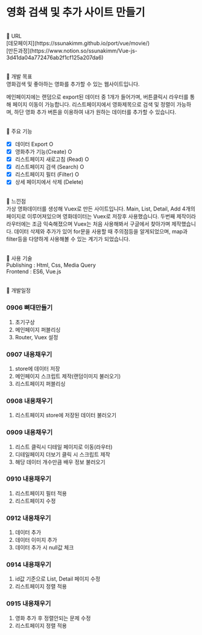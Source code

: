 # 영화 검색 및 추가 사이트 만들기
<br>
📌 URL<br>
[데모페이지](https://ssunakimm.github.io/port/vue/movie/)<br>
[만든과정](https://www.notion.so/ssunakimm/Vue-js-3d41da04a772476ab2f1cf125a207da6)
<br><br>

📌 개발 목표<br>
영화검색 및 좋아하는 영화를 추가할 수 있는 웹사이트입니다.

메인페이지에는 랜덤으로 export된 데이터 중 1개가 들어가며,
버튼클릭시 라우터를 통해 페이지 이동이 가능합니다.
리스트페이지에서 영화제목으로 검색 및 정렬이 가능하며,
하단 영화 추가 버튼을 이용하여 내가 원하는 데이터를 추가할 수 있습니다. 
<br><br>

📌 주요 기능<br>
* [x] 데이터 Export O
* [x] 영화추가 기능(Create) O
* [x] 리스트페이지 새로고침 (Read) O
* [x] 리스트페이지 검색 (Search) O
* [x] 리스트페이지 필터 (Filter) O
* [x] 상세 페이지에서 삭제 (Delete)
<br><br>

📌 느낀점<br>
가상 영화데이터를 생성해 Vuex로 만든 사이트입니다.
Main, List, Detail, Add 4개의 페이지로 이루어져있으며 영화데이터는
Vuex로 저장후 사용했습니다. 두번째 제작이라 라우터에는 조금 익숙해졌으며
Vuex는 처음 사용해봐서 구글에서 찾아가며 제작했습니다.
데이터 삭제와 추가가 있어 for문을 사용할 때 주의점등을 알게되었으며,
map과 filter등을 다양하게 사용해볼 수 있는 계기가 되었습니다.
<br><br>

📌 사용 기술<br>
Publishing : Html, Css, Media Query<br> 
Frontend : ES6, Vue.js 
<br><br>

📌 개발일정<br>

### 0906 뼈대만들기
1. 초기구상 
2. 메인페이지 퍼블리싱
3. Router, Vuex 설정

### 0907 내용채우기
1. store에 데이터 저장
2. 메인페이지 스크립트 제작(랜덤이미지 불러오기)
3. 리스트페이지 퍼블리싱

### 0908 내용채우기
1. 리스트페이지 store에 저장된 데이터 불러오기

### 0909 내용채우기
1. 리스트 클릭시 디테일 페이지로 이동(라우터)
2. 디테일페이지 더보기 클릭 시 스크립트 제작
3. 해당 데이터 개수만큼 배우 정보 불러오기

### 0910 내용채우기
1. 리스트페이지 필터 적용
2. 리스트페이지 수정

### 0912 내용채우기
1. 데이터 추가
2. 데이터 이미지 추가
3. 데이터 추가 시 null값 체크

### 0914 내용채우기
1. id값 기준으로 List, Detail 페이지 수정
2. 리스트페이지 정렬 적용

### 0915 내용채우기
1. 영화 추가 후 정렬안되는 문제 수정
2. 리스트페이지 정렬 적용


